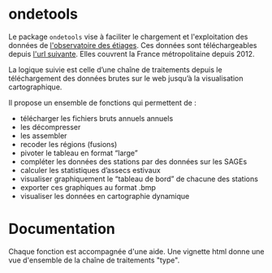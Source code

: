 # ondetools

Le package `ondetools` vise à faciliter le chargement et l'exploitation des données de [l'observatoire des étiages](https://www.data.gouv.fr/fr/datasets/observatoire-national-des-etiages/). Ces données sont téléchargeables depuis [l'url suivante](https://onde.eaufrance.fr/content/t%C3%A9l%C3%A9charger-les-donn%C3%A9es-des-campagnes-par-ann%C3%A9e). Elles couvrent la France métropolitaine depuis 2012.

La logique suivie est celle d’une chaîne de traitements depuis le téléchargement des données brutes sur le web jusqu’à la visualisation cartographique.

Il propose un ensemble de fonctions qui permettent de :
- télécharger les fichiers bruts annuels annuels
- les décompresser
- les assembler
- recoder les régions (fusions)
- pivoter le tableau en format “large”
- compléter les données des stations par des données sur les SAGEs
- calculer les statistiques d’assecs estivaux
- visualiser graphiquement le “tableau de bord” de chacune des stations
- exporter ces graphiques au format .bmp
- visualiser les données en cartographie dynamique

# Documentation

Chaque fonction est accompagnée d'une aide.
Une vignette html donne une vue d'ensemble de la chaîne de traitements "type".
